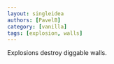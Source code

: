 ```yaml
---
layout: singleidea
authors: [PavelB]
category: [vanilla]
tags: [explosion, walls]
---
```

Explosions destroy diggable walls.
